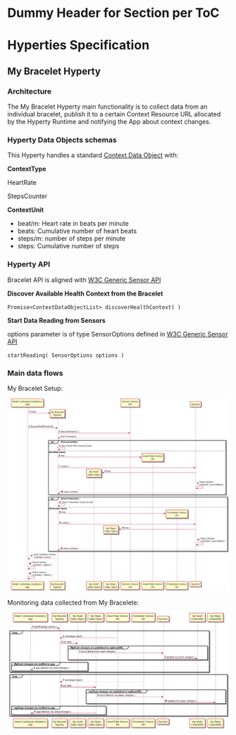 Dummy Header for Section per ToC
================================

Hyperties Specification
=======================

My Bracelet Hyperty
-------------------

### Architecture

The My Bracelet Hyperty main functionality is to collect data from an individual bracelet, publish it to a certain Context Resource URL allocated by the Hyperty Runtime and notifying the App about context changes.

### Hyperty Data Objects schemas

This Hyperty handles a standard [Context Data Object](https://github.com/reTHINK-project/architecture/tree/master/docs/datamodel/context) with:

**ContextType**

HeartRate

StepsCounter

**ContextUnit**

-	beat/m: Heart rate in beats per minute
-	beats: Cumulative number of heart beats
-	steps/m: number of steps per minute
-	steps: Cumulative number of steps

### Hyperty API

Bracelet API is aligned with [W3C Generic Sensor API](http://www.w3.org/TR/2015/WD-generic-sensor-20151015/)

**Discover Available Health Context from the Bracelet**

```
Promise<ContextDataObjectList> discoverHealthContext( )
```

**Start Data Reading from Sensors**

options parameter is of type SensorOptions defined in [W3C Generic Sensor API](http://www.w3.org/TR/2015/WD-generic-sensor-20151015/#the-sensor-interface)

```
startReading( SensorOptions options )
```

### Main data flows

My Bracelet Setup:

![My Bracelet Setup](my-bracelet-setup.png)

Monitoring data collected from My Bracelete:

![Monitoring My Bracelet](my-bracelet-reading.png)
